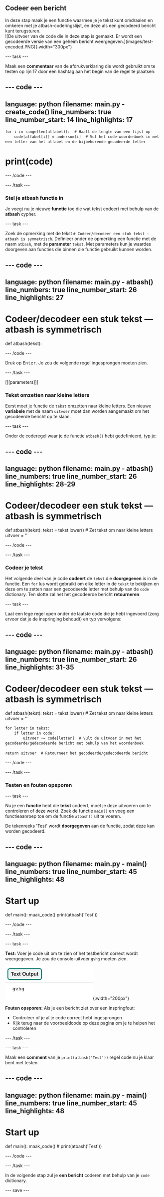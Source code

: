 ## Codeer een bericht

<div style="display: flex; flex-wrap: wrap">
<div style="flex-basis: 200px; flex-grow: 1; margin-right: 15px;">
In deze stap maak je een functie waarmee je je tekst kunt omdraaien en omkeren met je atbash-coderingslijst, en deze als een gecodeerd bericht kunt terugsturen. 
</div>
<div>
![De uitvoer van de code die in deze stap is gemaakt. Er wordt een gecodeerde versie van een geheim bericht weergegeven.](images/test-encoded.PNG){:width="300px"}
</div>
</div>

--- task ---

Maak een **commentaar** van de afdrukverklaring die wordt gebruikt om te testen op lijn 17 door een hashtag aan het begin van de regel te plaatsen:

--- code ---
---
language: python
filename: main.py - create_code()
line_numbers: true
line_number_start: 14
line_highlights: 17
---
    for i in range(len(alfabet)):  # Haalt de lengte van een lijst op
        code[alfabet[i]] = andersom[i]  # Vul het code-woordenboek in met een letter van het alfabet en de bijbehorende gecodeerde letter

# print(code)
--- /code ---

--- /task ---

### Stel je atbash functie in

Je voegt nu je nieuwe **functie** toe die wat tekst codeert met behulp van de **atbash** cypher.

--- task ---

Zoek de opmerking met de tekst `# Codeer/decodeer een stuk tekst — atbash is symmetrisch`. Definieer onder de opmerking een functie met de naam `atbash`, met de **parameter** `tekst`. Met parameters kun je waardes doorgeven aan functies die binnen die functie gebruikt kunnen worden.

--- code ---
---
language: python
filename: main.py - atbash()
line_numbers: true
line_number_start: 26
line_highlights: 27
---
# Codeer/decodeer een stuk tekst — atbash is symmetrisch
def atbash(tekst):

--- /code ---

Druk op <kbd>Enter</kbd>. Je zou de volgende regel ingesprongen moeten zien.

--- /task ---

[[[parameters]]]

### Tekst omzetten naar kleine letters

Eerst moet je functie de `tekst` omzetten naar kleine letters. Een nieuwe **variabele** met de naam `uitvoer` moet dan worden aangemaakt om het gecodeerde bericht op te slaan.

--- task ---

Onder de coderegel waar je de functie `atbash()` hebt gedefinieerd, typ je:

--- code ---
---
language: python
filename: main.py - atbash()
line_numbers: true
line_number_start: 26
line_highlights: 28-29
---
# Codeer/decodeer een stuk tekst — atbash is symmetrisch
def atbash(tekst):
    tekst = tekst.lower()  # Zet tekst om naar kleine letters
    uitvoer = ''

--- /code ---

--- /task ---

### Codeer je tekst

Het volgende deel van je code **codeert** de `tekst` die **doorgegeven** is in de functie. Een `for` lus wordt gebruikt om elke letter in de `tekst` te bekijken en deze om te zetten naar een gecodeerde letter met behulp van de `code` dictionary. Ten slotte zal het het gecodeerde bericht **retourneren**.

--- task ---

Laat een lege regel open onder de laatste code die je hebt ingevoerd (zorg ervoor dat je de inspringing behoudt) en typ vervolgens:

--- code ---
---
language: python
filename: main.py - atbash()
line_numbers: true
line_number_start: 26
line_highlights: 31-35
---
# Codeer/decodeer een stuk tekst — atbash is symmetrisch
def atbash(tekst):
    tekst = tekst.lower()  # Zet tekst om naar kleine letters
    uitvoer = ''

    for letter in tekst: 
        if letter in code: 
            uitvoer += code[letter]  # Vult de uitvoer in met het gecodeerde/gedecodeerde bericht met behulp van het woordenboek
    
    return uitvoer  # Retourneer het gecodeerde/gedecodeerde bericht

--- /code ---

--- /task ---

### Testen en fouten opsporen

--- task ---

Nu je een **functie** hebt die **tekst** codeert, moet je deze uitvoeren om te controleren of deze werkt. Zoek de functie `main()` en voeg een functieaanroep toe om de functie `atbash()` uit te voeren.

De tekenreeks 'Test' wordt **doorgegeven** aan de functie, zodat deze kan worden gecodeerd.

--- code ---
---
language: python
filename: main.py - main()
line_numbers: true
line_number_start: 45
line_highlights: 48
---
# Start up
def main():
    maak_code()
    print(atbash('Test'))

--- /code ---

--- /task ---

--- task ---

**Test:** Voer je code uit om te zien of het testbericht correct wordt weergegeven. Je zou de console-uitvoer `gvhg` moeten zien.

![De uitvoer van de gecodeerde tekst die in deze stap wordt gemaakt.](images/test-encoded.PNG){:width="200px"}

**Fouten opsporen:** Als je een bericht ziet over een inspringfout:
- Controleer of je al je code correct hebt ingesprongen
- Kijk terug naar de voorbeeldcode op deze pagina om je te helpen het controleren

--- /task ---

--- task ---

Maak een **comment** van je `print(atbash('Test'))` regel code nu je klaar bent met testen.

--- code ---
---
language: python
filename: main.py - main()
line_numbers: true
line_number_start: 45
line_highlights: 48
---
# Start up
def main():
    maak_code()
    # print(atbash('Test'))

--- /code ---

--- /task ---

In de volgende stap zul je **een bericht** coderen met behulp van je `code` dictionary.

--- save ---
